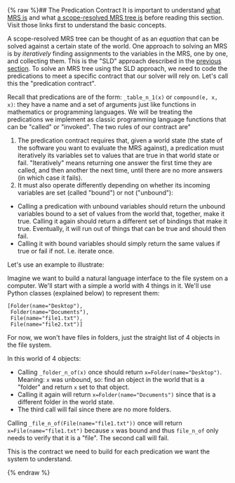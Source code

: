 {% raw %}## The Predication Contract
It is important to understand [what MRS is]() and what [a scope-resolved MRS tree is]() before reading this section. Visit those links first to understand the basic concepts.

A scope-resolved MRS tree can be thought of as an *equation* that can be solved against a certain state of the world. One approach to solving an MRS is by *iteratively* finding assignments to the variables in the MRS, one by one, and collecting them. This is the "SLD" approach described in the [previous section](../devhowtoOverview). To solve an MRS tree using the SLD approach, we need to code the predications to meet a specific contract that our solver will rely on. Let's call this the "predication contract".

Recall that predications are of the form: `_table_n_1(x)` or `compound(e, x, x)`: they have a name and a set of arguments just like functions in mathematics or programming languages. We will be treating the predications we implement as classic programming language functions that can be "called" or "invoked". The two rules of our contract are"

1. The predication contract requires that, given a world state (the state of the software you want to evaluate the MRS against), a predication must iteratively its variables set to values that are true in that world state or fail. "Iteratively" means returning one answer the first time they are called, and then another the next time, until there are no more answers (in which case it fails).
2. It must also operate differently depending on whether its incoming variables are set (called "bound") or not ("unbound"):
- Calling a predication with unbound variables should return the unbound variables bound to a set of values from the world that, together, make it true. Calling it again should return a different set of bindings that make it true. Eventually, it will run out of things that can be true and should then fail.
- Calling it with bound variables should simply return the same values if true or fail if not. I.e. iterate once.

Let's use an example to illustrate: 

Imagine we want to build a natural language interface to the file system on a computer. We'll start with a simple a world with 4 things in it. We'll use Python classes (explained below) to represent them: 

```
[Folder(name="Desktop"),
 Folder(name="Documents"),
 File(name="file1.txt"),
 File(name="file2.txt")]
```
For now, we won't have files in folders, just the straight list of 4 objects in the file system.

In this world of 4 objects:

- Calling `_folder_n_of(x)` once should return `x=Folder(name="Desktop")`. Meaning: `x` was unbound, so: find an object in the world that is a "folder" and return `x` set to that object. 
- Calling it again will return `x=Folder(name="Documents")` since that is a different folder in the world state. 
- The third call will fail since there are no more folders.

Calling `_file_n_of(File(name="file1.txt"))` once will return `x=File(name="file1.txt")` because `x` was bound and thus `file_n_of` only needs to verify that it is a "file". The second call will fail.

This is the contract we need to build for each predication we want the system to understand. 

<update date omitted for speed>{% endraw %}